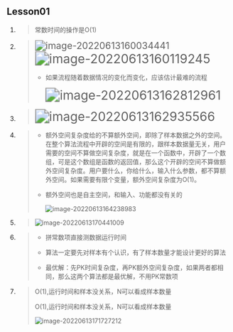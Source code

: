 ## Lesson01

1. >  常数时间的操作是O(1)

2. >  <img src="https://dawn1314.oss-cn-beijing.aliyuncs.com/typora202206182050050.png" alt="image-20220613160034441" style="zoom:150%;" />
   >
   > <img src="https://dawn1314.oss-cn-beijing.aliyuncs.com/typora202206182050531.png" alt="image-20220613160119245" style="zoom:200%;" />
   >
   > * 如果流程随着数据情况的变化而变化，应该估计最难的流程
   >
   >   <img src="https://dawn1314.oss-cn-beijing.aliyuncs.com/typora202206182050532.png" alt="image-20220613162812961" style="zoom:200%;" />

3. > <img src="https://dawn1314.oss-cn-beijing.aliyuncs.com/typora202206182050516.png" alt="image-20220613162935566" style="zoom:200%;" />

4. > * 额外空间复杂度给的不算额外空间，即除了样本数据之外的空间。在整个算法流程中开辟的空间是有限的，跟样本数据量无关，用户需要的空间不算做空间复杂度，就是在一个函数中，开辟了一个数组，可是这个数组是函数的返回值，那么这个开辟的空间不算做额外空间复杂度。用户要什么，你给什么，输入什么参数，都不算额外空间。如果需要有限个变量，额外空间复杂度为O(1)。
   >
   > * 额外空间也是自主空间，和输入、功能都没有关的
   >
   >   ![image-20220613164238983](https://dawn1314.oss-cn-beijing.aliyuncs.com/typora202206182053634.png)

5. > ![image-20220613170441009](https://dawn1314.oss-cn-beijing.aliyuncs.com/typora202206182054256.png)

6. > * 拼常数项直接测数据运行时间
   >
   > * 算法一定要先对样本有个认识，有了样本数量才能设计更好的算法
   >
   > * 最优解：先PK时间复杂度，再PK额外空间复杂度，如果两者都相同，那么这两个算法都是最优解，不用PK常数项

7. > O(1),运行时间和样本没关系，N可以看成样本数量
   >
   > O(1),运行时间和样本没关系，N可以看成样本数量
   >
   > ![image-20220613171727212](https://dawn1314.oss-cn-beijing.aliyuncs.com/typora202206182050549.png)










